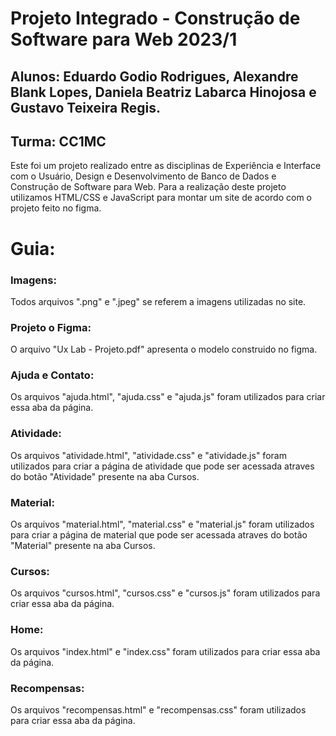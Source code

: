 # Projeto Integrado - Construção de Software para Web 2023/1
## Alunos: Eduardo Godio Rodrigues, Alexandre Blank Lopes, Daniela Beatriz Labarca Hinojosa e Gustavo Teixeira Regis.
## Turma: CC1MC

Este foi um projeto realizado entre as disciplinas de Experiência e Interface com o Usuário, Design e Desenvolvimento de Banco de Dados e Construção de Software para Web.
Para a realização deste projeto utilizamos HTML/CSS e JavaScript para montar um site de acordo com o projeto feito no figma.

# Guia:

### Imagens:
Todos arquivos ".png" e ".jpeg" se referem a imagens utilizadas no site.
### Projeto o Figma:
O arquivo "Ux Lab - Projeto.pdf" apresenta o modelo construido no figma.
### Ajuda e Contato:
Os arquivos "ajuda.html", "ajuda.css" e "ajuda.js" foram utilizados para criar essa aba da página.
### Atividade:
Os arquivos "atividade.html", "atividade.css" e "atividade.js" foram utilizados para criar a página de atividade que pode ser acessada atraves do botão "Atividade" presente na aba Cursos.
### Material:
Os arquivos "material.html", "material.css" e "material.js" foram utilizados para criar a página de material que pode ser acessada atraves do botão "Material" presente na aba Cursos.
### Cursos:
Os arquivos "cursos.html", "cursos.css" e "cursos.js" foram utilizados para criar essa aba da página.
### Home:
Os arquivos "index.html" e "index.css" foram utilizados para criar essa aba da página.
### Recompensas:
Os arquivos "recompensas.html" e "recompensas.css" foram utilizados para criar essa aba da página.
